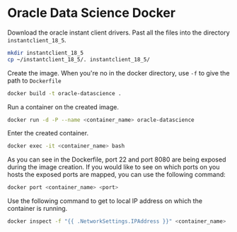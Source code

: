 # Oracle Data Science Docker

Download the oracle instant client drivers. Past all the files into the directory `instantclient_18_5`.

```bash
mkdir instantclient_18_5
cp ~/instantclient_18_5/. instantclient_18_5/
```

Create the image. When you're no in the docker directory, use `-f` to give the path to `Dockerfile`

```bash
docker build -t oracle-datascience .
```

Run a container on the created image.
```bash
docker run -d -P --name <container_name> oracle-datascience
```

Enter the created container.

```bash
docker exec -it <container_name> bash
```

As you can see in the Dockerfile, port 22 and port 8080 are being exposed during the image creation. If you would like to see on which ports on you hosts the exposed ports are mapped, you can use the following command:

```bash
docker port <container_name> <port>
```

Use the following command to get to local IP address on which the container is running.

```bash
docker inspect -f "{{ .NetworkSettings.IPAddress }}" <container_name>
